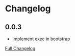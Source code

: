 # Changelog

## 0.0.3

* Implement exec in bootstrap

[Full Changelog](https://github.com/matt-FFFFFF/hassio-addon-postgres/blob/main/CHANGELOG-FULL.md)
